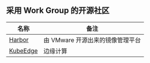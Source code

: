 
## 采用 Work Group 的开源社区

| 名称                                                | 备注                   |
|---------------------------------------------------|----------------------|
| [Harbor](https://github.com/goharbor/community)   | 由 VMware 开源出来的镜像管理平台 |
| [KubeEdge](https://github.com/kubeedge/community) | 边缘计算                 |
